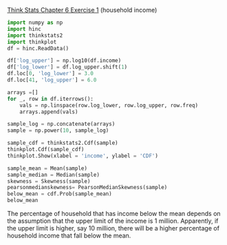 [Think Stats Chapter 6 Exercise 1](http://greenteapress.com/thinkstats2/html/thinkstats2007.html#toc60) (household income)

>> 
```python
import numpy as np
import hinc
import thinkstats2
import thinkplot
df = hinc.ReadData()

df['log_upper'] = np.log10(df.income)
df['log_lower'] = df.log_upper.shift(1)
df.loc[0, 'log_lower'] = 3.0
df.loc[41, 'log_upper'] = 6.0

arrays =[]
for _, row in df.iterrows():
    vals = np.linspace(row.log_lower, row.log_upper, row.freq)
    arrays.append(vals)

sample_log = np.concatenate(arrays)
sample = np.power(10, sample_log)

sample_cdf = thinkstats2.Cdf(sample)
thinkplot.Cdf(sample_cdf)
thinkplot.Show(xlabel = 'income', ylabel = 'CDF')

sample_mean = Mean(sample)
sample_median = Median(sample)
skewness = Skewness(sample)
pearsonmedianskewness= PearsonMedianSkewness(sample)
below_mean = cdf.Prob(sample_mean)
below_mean
```
The percentage of household that has income below the mean depends on the assumption that the upper limit of the income is 1 million. Apparently, if the upper limit is higher, say 10 million, there will be a higher percentage of household income that fall below the mean. 
